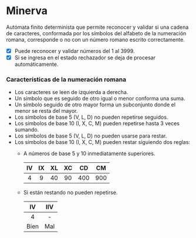 # Minerva
Autómata finito determinista que permite reconocer y validar si una cadena de caracteres, conformada por los símbolos del alfabeto de la numeración romana, corresponde o no con un número romano escrito correctamente.

- [x] Puede reconocer y validar números del 1 al 3999.
- [x] Si se ingresa en el estado rechazador se deja de procesar automáticamente.

### Características de la numeración romana
- Los caracteres se leen de izquierda a derecha.
- Un símbolo que es seguido de otro igual o menor conforma una suma.
- Un símbolo seguido de otro mayor forma un subconjunto donde el menor se resta del mayor.
- Los símbolos de base 5 (V, L, D) no pueden repetirse seguidos.
- Los símbolos de base 10 (I, X, C, M) pueden repetirse hasta 3 veces sumando.
- Los símbolos de base 5 (V, L, D) no pueden usarse para restar.
- Los símbolos de base 10 (I, X, C, M) pueden restar siguiendo dos reglas:
	- A números de base 5 y 10 inmediatamente superiores.
		
		| IV | IX | XL | XC | CD | CM |
		| :---: | :---: | :---: | :---: | :---: | :---: |
		| 4 | 9 | 40 | 90 | 400 | 900 |
		
	- Si están restando no pueden repetirse.
		
		| IV | IIV |
		| :---: | :---: |
		| 4 | - |
		| Bien | Mal |
